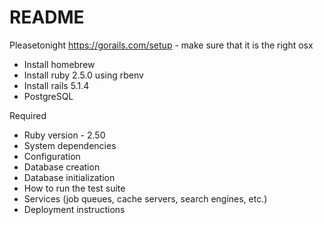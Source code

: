# README

Pleasetonight https://gorails.com/setup - make sure that it is the right osx
* Install homebrew
* Install ruby 2.5.0 using rbenv
* Install rails 5.1.4
* PostgreSQL

Required
* Ruby version - 2.50
* System dependencies
* Configuration
* Database creation
* Database initialization
* How to run the test suite
* Services (job queues, cache servers, search engines, etc.)
* Deployment instructions

